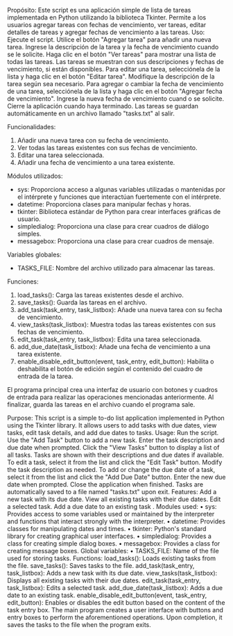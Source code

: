 Propósito:
Este script es una aplicación simple de lista de tareas implementada en Python utilizando la biblioteca Tkinter. Permite a los usuarios agregar tareas con fechas de vencimiento, ver tareas, editar detalles de tareas y agregar fechas de vencimiento a las tareas.
Uso:
		Ejecute el script.
		Utilice el botón "Agregar tarea" para añadir una nueva tarea. Ingrese la descripción de la tarea y la fecha de vencimiento cuando se le solicite.
		Haga clic en el botón "Ver tareas" para mostrar una lista de todas las tareas. Las tareas se muestran con sus descripciones y fechas de vencimiento, si están disponibles.
		Para editar una tarea, selecciónela de la lista y haga clic en el botón "Editar tarea". Modifique la descripción de la tarea según sea necesario.
		Para agregar o cambiar la fecha de vencimiento de una tarea, selecciónela de la lista y haga clic en el botón "Agregar fecha de vencimiento". Ingrese la nueva fecha de vencimiento cuand
o se solicite.
		Cierre la aplicación cuando haya terminado. Las tareas se guardan automáticamente en un archivo llamado "tasks.txt" al salir.

Funcionalidades:
1. Añadir una nueva tarea con su fecha de vencimiento.
2. Ver todas las tareas existentes con sus fechas de vencimiento.
3. Editar una tarea seleccionada.
4. Añadir una fecha de vencimiento a una tarea existente.

Módulos utilizados:
- sys: Proporciona acceso a algunas variables utilizadas o mantenidas por el intérprete y funciones que interactúan fuertemente con el intérprete.
- datetime: Proporciona clases para manipular fechas y horas.
- tkinter: Biblioteca estándar de Python para crear interfaces gráficas de usuario.
- simpledialog: Proporciona una clase para crear cuadros de diálogo simples.
- messagebox: Proporciona una clase para crear cuadros de mensaje.

Variables globales:
- TASKS_FILE: Nombre del archivo utilizado para almacenar las tareas.

Funciones:
1. load_tasks(): Carga las tareas existentes desde el archivo.
2. save_tasks(): Guarda las tareas en el archivo.
3. add_task(task_entry, task_listbox): Añade una nueva tarea con su fecha de vencimiento.
4. view_tasks(task_listbox): Muestra todas las tareas existentes con sus fechas de vencimiento.
5. edit_task(task_entry, task_listbox): Edita una tarea seleccionada.
6. add_due_date(task_listbox): Añade una fecha de vencimiento a una tarea existente.
7. enable_disable_edit_button(event, task_entry, edit_button): Habilita o deshabilita el botón de edición según el contenido del cuadro de entrada de la tarea.

El programa principal crea una interfaz de usuario con botones y cuadros de entrada para realizar las operaciones mencionadas anteriormente. 
Al finalizar, guarda las tareas en el archivo cuando el programa sale.

Purpose:
This script is a simple to-do list application implemented in Python using the Tkinter library. It allows users to add tasks with due dates, view tasks, edit task details, and add due dates to tasks.
Usage:
Run the script.
Use the "Add Task" button to add a new task. Enter the task description and due date when prompted.
Click the "View Tasks" button to display a list of all tasks. Tasks are shown with their descriptions and due dates if available.
To edit a task, select it from the list and click the "Edit Task" button. Modify the task description as needed.
To add or change the due date of a task, select it from the list and click the "Add Due Date" button. Enter the new due date when prompted.
Close the application when finished. Tasks are automatically saved to a file named "tasks.txt" upon exit.
Features:
		Add a new task with its due date.
		View all existing tasks with their due dates.
		Edit a selected task.
		Add a due date to an existing task
.
Modules used:
	•	sys: Provides access to some variables used or maintained by the interpreter and functions that interact strongly with the interpreter.
	•	datetime: Provides classes for manipulating dates and times.
	•	tkinter: Python's standard library for creating graphical user interfaces.
	•	simpledialog: Provides a class for creating simple dialog boxes.
	•	messagebox: Provides a class for creating message boxes.
Global variables:
	•	TASKS_FILE: Name of the file used for storing tasks.
Functions:
		load_tasks(): Loads existing tasks from the file.
		save_tasks(): Saves tasks to the file.
		add_task(task_entry, task_listbox): Adds a new task with its due date.
		view_tasks(task_listbox): Displays all existing tasks with their due dates.
		edit_task(task_entry, task_listbox): Edits a selected task.
		add_due_date(task_listbox): Adds a due date to an existing task.
		enable_disable_edit_button(event, task_entry, edit_button): Enables or disables the edit button based on the content of the task entry box.
The main program creates a user interface with buttons and entry boxes to perform the aforementioned operations.
Upon completion, it saves the tasks to the file when the program exits.
